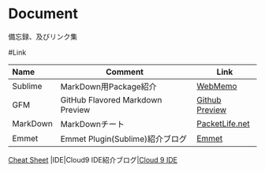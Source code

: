 # Document
備忘録、及びリンク集

#Link

|Name|Comment|Link|
|:-----|----|----|
|Sublime|MarkDown用Package紹介|[WebMemo](http://webmem.hatenablog.com/entry/sublime-text-markdown)|
|GFM|GitHub Flavored Markdown Preview|[Github Preview](http://github-preview.herokuapp.com/)|
|MarkDown|MarkDownチート|[PacketLife.net](http://packetlife.net/library/cheat-sheets/)|
|Emmet|Emmet Plugin(Sublime)紹介ブログ|[Emmet](http://dev.classmethod.jp/tool/emmet-sublimetext2-1/)
[Cheat Sheet](http://docs.emmet.io/cheat-sheet/)
|IDE|Cloud9 IDE紹介ブログ|[Cloud 9 IDE](http://nelog.jp/rails-on-cloud9)

